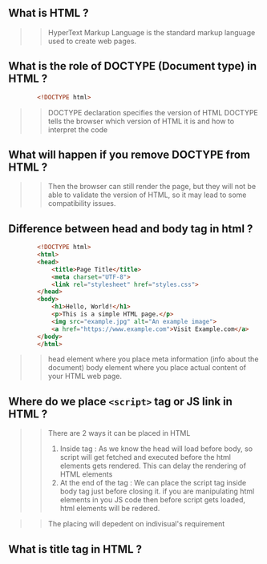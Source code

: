 ## What is HTML ?
>> HyperText Markup Language is the standard markup language used to create web pages.

## What is the role of DOCTYPE (Document type) in HTML ?
```html
        <!DOCTYPE html>
```
>> DOCTYPE declaration specifies the version of HTML
>> DOCTYPE tells the browser which version of HTML it is and how to interpret the code

## What will happen if you remove DOCTYPE from HTML ?
>> Then the browser can still render the page, but they will not be able to validate the version of HTML, so it may lead to
   some compatibility issues.

## Difference between head and body tag in html ? 
```html
        <!DOCTYPE html>
        <html>
        <head>
            <title>Page Title</title>
            <meta charset="UTF-8">
            <link rel="stylesheet" href="styles.css">
        </head>
        <body>
            <h1>Hello, World!</h1>
            <p>This is a simple HTML page.</p>
            <img src="example.jpg" alt="An example image">
            <a href="https://www.example.com">Visit Example.com</a>
        </body>
        </html>
```
>> head element where you place meta information (info about the document)
>> body element where you place actual content of your HTML web page.

## Where do we place ``<script>`` tag or JS link in HTML ?
>> There are 2 ways it can be placed in HTML
>> 1) Inside <head> tag : As we know the head will load before body, so script will get fetched and executed before the html
      elements gets rendered. This can delay the rendering of HTML elements
>> 2) At the end of the <body> tag : We can place the script tag inside body tag just before closing it. if you are
      manipulating html elements in you JS code then before script gets loaded, html elements will be redered.

>> The placing will depedent on indivisual's requirement

## What is title tag in HTML ?
>> <title> tag is used to define title of a web page
>> title is shown in tab of the browser
>> SEO : search engines use the title as the main heading for search results.

## What is difference between HTML element and HTML tag ?
>> An HTML element is a complete, individual unit within an HTML document. It consists of a start tag, content, and an end
   tag.
>> An HTML tag is a specific part of the element and is used to define the start or end of the element.
>> HTML empty element or void element : <img src="example.jpg" alt="An example image">

## What is <div> element in HTML ?
>> <div> element is a container level or block scoped-level element that is used to group or structure the other elements.
>> it is used to apply common styles to or css to grouped elements.

## What is difference between <div> & <span> element ?
>> <div> is a block level element & <span> is a inline element.
>> <span> element in HTML is an inline container used to apply styles or scripting to a specific section of text or content.

## What is <a> ?
>> This is a anchor tag.
>> It is used to create hyperlink. 
>> we write the url in "href" attribute. By clicking on the hyperlink it will redirect to that url.
>> e.g : <a href ="www.google.com"> Link </a>

## What are the different level elements ?
>> 1) Block Level Elements : 
```html
        Block-level elements create a "block" on the page and typically start on a new line.
        They are used to structure the main sections of a webpage, such as headings, paragraphs, divs, lists, and more.
        Examples of block-level elements include <div>, <p>, <h1>, <ul>, <li>, <table>, <form>, and others.
```

>> 2) Inline Level Elements :
```html
        Inline-level elements do not start on a new line.
        They are used for smaller structures within a block-level context, such as formatting text, links, and images.
        Examples of inline-level elements include <span>, <a>, <strong>, <em>, <img>, and others.
```

## What are Sematic Elements in HTML ?
>> Semantic elements in HTML are tags that carry meaning about the structure and content of a web page.
>> They provide meaning to the content they enclose.
>> e.g : <main>, <header>, <section>, <footer>, <nav>, <aside>, etc.

## 